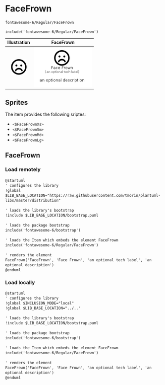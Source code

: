 # FaceFrown


```text
fontawesome-6/Regular/FaceFrown
```

```text
include('fontawesome-6/Regular/FaceFrown')
```



| Illustration | FaceFrown |
| :---: | :---: |
| ![illustration for Illustration](../../fontawesome-6/Regular/FaceFrown.png) | ![illustration for FaceFrown](../../fontawesome-6/Regular/FaceFrown.Local.png) |



## Sprites
The item provides the following sriptes:

- `<$FaceFrownXs>`
- `<$FaceFrownSm>`
- `<$FaceFrownMd>`
- `<$FaceFrownLg>`





## FaceFrown

### Load remotely
```plantuml
@startuml
' configures the library
!global $LIB_BASE_LOCATION="https://raw.githubusercontent.com/tmorin/plantuml-libs/master/distribution"

' loads the library's bootstrap
!include $LIB_BASE_LOCATION/bootstrap.puml

' loads the package bootstrap
include('fontawesome-6/bootstrap')

' loads the Item which embeds the element FaceFrown
include('fontawesome-6/Regular/FaceFrown')

' renders the element
FaceFrown('FaceFrown', 'Face Frown', 'an optional tech label', 'an optional description')
@enduml
```

### Load locally
```plantuml
@startuml
' configures the library
!global $INCLUSION_MODE="local"
!global $LIB_BASE_LOCATION="../.."

' loads the library's bootstrap
!include $LIB_BASE_LOCATION/bootstrap.puml

' loads the package bootstrap
include('fontawesome-6/bootstrap')

' loads the Item which embeds the element FaceFrown
include('fontawesome-6/Regular/FaceFrown')

' renders the element
FaceFrown('FaceFrown', 'Face Frown', 'an optional tech label', 'an optional description')
@enduml
```

